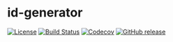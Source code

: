 # id-generator

[![License](https://img.shields.io/github/license/fastercode-org/id-generator)](https://github.com/fastercode-org/id-generator)
[![Build Status](https://travis-ci.org/fastercode-org/id-generator.svg?branch=master)](https://travis-ci.org/fastercode-org/id-generator)
[![Codecov](https://codecov.io/gh/fastercode-org/id-generator/branch/master/graph/badge.svg)](https://codecov.io/gh/fastercode-org/id-generator/branch/master)
[![GitHub release](https://img.shields.io/github/v/release/fastercode-org/id-generator)](https://github.com/fastercode-org/id-generator/releases)

